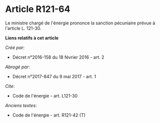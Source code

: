 # Article R121-64

Le ministre chargé de l'énergie prononce la sanction pécuniaire prévue à l'article L. 121-30.

**Liens relatifs à cet article**

_Créé par_:

  - Décret n°2016-158 du 18 février 2016 - art. 2

_Abrogé par_:

  - Décret n°2017-847 du 9 mai 2017 - art. 1

_Cite_:

  - Code de l'énergie - art. L121-30

_Anciens textes_:

  - Code de l'énergie - art. R121-42 (T)
